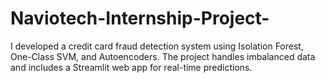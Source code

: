# Naviotech-Internship-Project-
I developed a credit card fraud detection system using Isolation Forest, One-Class SVM, and Autoencoders. The project handles imbalanced data and includes a Streamlit web app for real-time predictions.
